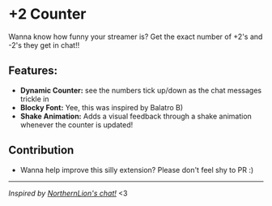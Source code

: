 # +2 Counter

Wanna know how funny your streamer is? Get the exact number of +2's and -2's they get in chat!!

## Features:

- **Dynamic Counter:** see the numbers tick up/down as the chat messages trickle in
- **Blocky Font:** Yee, this was inspired by Balatro B)
- **Shake Animation:** Adds a visual feedback through a shake animation whenever the counter is updated!

## Contribution

- Wanna help improve this silly extension? Please don't feel shy to PR :)

---

*Inspired by [NorthernLion's chat!](https://www.twitch.tv/northernlion)* <3
